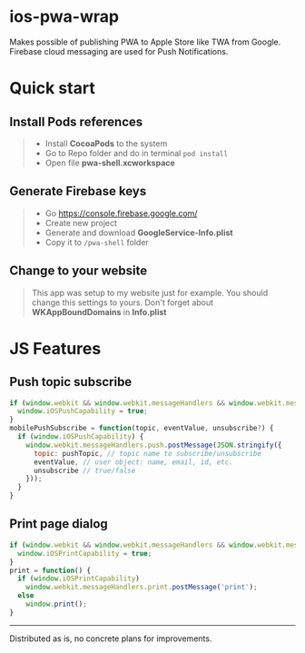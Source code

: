 # ios-pwa-wrap
Makes possible of publishing PWA to Apple Store like TWA from Google. Firebase cloud messaging are used for Push Notifications.
# Quick start
## Install Pods references
>- Install **CocoaPods** to the system
>- Go to Repo folder and do in terminal ``pod install``
>- Open file **pwa-shell.xcworkspace**
## Generate Firebase keys
>- Go https://console.firebase.google.com/
>- Create new project
>- Generate and download **GoogleService-Info.plist**
>- Copy it to ``/pwa-shell`` folder
## Change to your website
> This app was setup to my website just for example. You should change this settings to yours. Don't forget about **WKAppBoundDomains** in **Info.plist**
# JS Features
## Push topic subscribe
```javascript
if (window.webkit && window.webkit.messageHandlers && window.webkit.messageHandlers.push) {
  window.iOSPushCapability = true;
}
mobilePushSubscribe = function(topic, eventValue, unsubscribe?) {
  if (window.iOSPushCapability) {
    window.webkit.messageHandlers.push.postMessage(JSON.stringify({
      topic: pushTopic, // topic name to subscribe/unsubscribe
      eventValue, // user object: name, email, id, etc.
      unsubscribe // true/false
    }));
  }
}
```
## Print page dialog
```javascript
if (window.webkit && window.webkit.messageHandlers && window.webkit.messageHandlers.print) {
  window.iOSPrintCapability = true;
}
print = function() {
  if (window.iOSPrintCapability)
    window.webkit.messageHandlers.print.postMessage('print');
  else
    window.print();
}
```

***
Distributed as is, no concrete plans for improvements.
